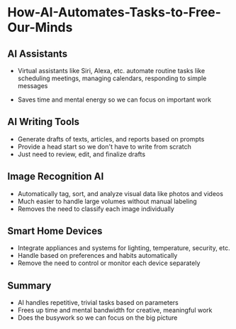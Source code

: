 # How-AI-Automates-Tasks-to-Free-Our-Minds

## AI Assistants

 - Virtual assistants like Siri, Alexa, etc. automate routine tasks like scheduling meetings, managing calendars, responding to simple messages

 - Saves time and mental energy so we can focus on important work

## AI Writing Tools

 - Generate drafts of texts, articles, and reports based on prompts
 - Provide a head start so we don't have to write from scratch
 - Just need to review, edit, and finalize drafts

## Image Recognition AI

 - Automatically tag, sort, and analyze visual data like photos and videos
 - Much easier to handle large volumes without manual labeling
 - Removes the need to classify each image individually

## Smart Home Devices

 - Integrate appliances and systems for lighting, temperature, security, etc.
 - Handle based on preferences and habits automatically
 - Remove the need to control or monitor each device separately

## Summary
 - AI handles repetitive, trivial tasks based on parameters
 - Frees up time and mental bandwidth for creative, meaningful work
 - Does the busywork so we can focus on the big picture
